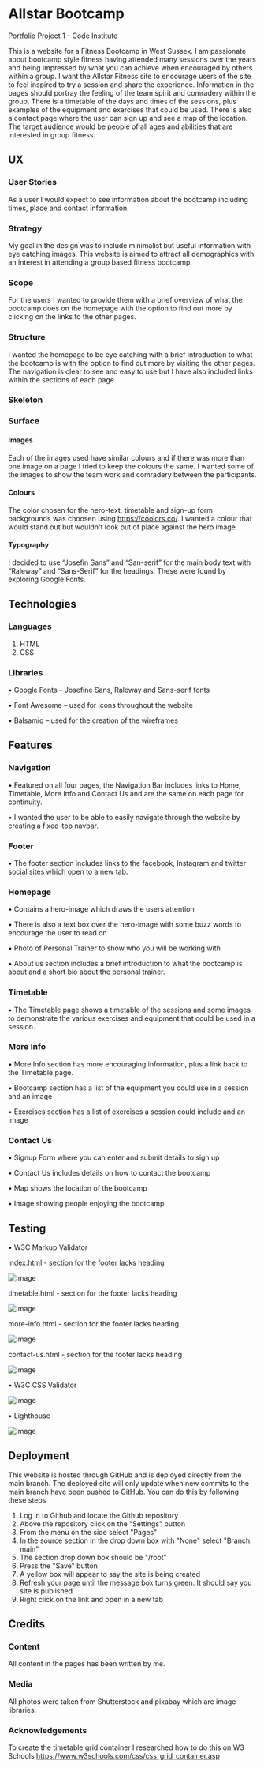 # Allstar Bootcamp
Portfolio Project 1 - Code Institute

This is a website for a Fitness Bootcamp in West Sussex. I am passionate about bootcamp style fitness having attended many sessions over the years and being impressed by what you can achieve when encouraged by others within a group.  I want the Allstar Fitness site to encourage users of the site to feel inspired to try a session and share the experience.
Information in the pages should portray the feeling of the team spirit and comradery within the group. There is a timetable of the days and times of the sessions, plus examples of the equipment and exercises that could be used.  There is also a contact page where the user can sign up and see a map of the location.  
The target audience would be people of all ages and abilities that are interested in group fitness.


## UX
### User Stories
As a user I would expect to see information about the bootcamp including times, place and contact information.

### Strategy
My goal in the design was to include minimalist but useful information with eye catching images. This website is aimed to attract all demographics with an interest in attending a group based fitness bootcamp.

### Scope
For the users I wanted to provide them with a brief overview of what the bootcamp does on the homepage with the option to find out more by clicking on the links to the other pages.

### Structure
I wanted the homepage to be eye catching with a brief introduction to what the bootcamp is with the option to find out more by visiting the other pages. The navigation is clear to see and easy to use but I have also included links within the sections of each page.

### Skeleton

### Surface
#### Images
Each of the images used have similar colours and if there was more than one image on a page I tried to keep the colours the same. I wanted some of the images to show the team work and comradery between the participants.

#### Colours
The color chosen for the hero-text, timetable and sign-up form backgrounds was choosen using https://coolors.co/. I wanted a colour that would stand out but wouldn't look out of place against the hero image.

#### Typography
I decided to use “Josefin Sans” and “San-serif” for the main body text with “Raleway” and “Sans-Serif” for the headings. These were found by exploring Google Fonts.

## Technologies
### Languages
1.	HTML
2.	CSS

### Libraries
•	Google Fonts – Josefine Sans, Raleway and Sans-serif fonts

•	Font Awesome – used for icons throughout the website

•	Balsamiq – used for the creation of the wireframes

## Features
### Navigation
•	Featured on all four pages, the Navigation Bar includes links to Home, Timetable, More Info and Contact Us and are the same on each page for continuity.

•	I wanted the user to be able to easily navigate through the website by creating a fixed-top navbar.

### Footer
•	The footer section includes links to the facebook, Instagram and twitter social sites which open to a new tab.  

### Homepage
•	Contains a hero-image which draws the users attention 

•	There is also a text box over the hero-image with some buzz words to encourage the user to read on

•	Photo of Personal Trainer to show who you will be working with

•	About us section includes a brief introduction to what the bootcamp is about and a short bio about the personal trainer.

### Timetable
•	The Timetable page shows a timetable of the sessions and some images to demonstrate the various exercises and equipment that could be used in a session.

### More Info
•	More Info section has more encouraging information, plus a link back to the Timetable page. 

•	Bootcamp section has a list of the equipment you could use in a session and an image 

•	Exercises section has a list of exercises a session could include and an image 

### Contact Us
•	Signup Form where you can enter and submit details to sign up

•	Contact Us includes details on how to contact the bootcamp

•	Map shows the location of the bootcamp

•	Image showing people enjoying the bootcamp



## Testing
•	W3C Markup Validator

index.html - section for the footer lacks heading

![image](https://user-images.githubusercontent.com/85178695/127752143-5caeec8d-865c-441e-84b2-28bbf48b6158.png)

timetable.html - section for the footer lacks heading

![image](https://user-images.githubusercontent.com/85178695/127752144-021dac46-5dcf-45b7-b556-71a61d342d32.png)

more-info.html - section for the footer lacks heading

![image](https://user-images.githubusercontent.com/85178695/127752147-d97c6e2c-8465-40e2-8489-654ad3203d61.png)

contact-us.html - section for the footer lacks heading

![image](https://user-images.githubusercontent.com/85178695/127752148-e90b0261-f2f3-4394-b947-1a3104834c2c.png)


•	W3C CSS Validator

![image](https://user-images.githubusercontent.com/85178695/127752165-5093ee9b-d3b6-421f-8d85-8f14808edc39.png)

•	Lighthouse

![image](https://user-images.githubusercontent.com/85178695/127752187-4f481b3c-010b-4396-90f7-ecbaf64033ab.png)


## Deployment
This website is hosted through GitHub and is deployed directly from the main branch. The deployed site will only update when new commits to the main branch have been pushed to GitHub.
You can do this by following these steps
1. Log in to Github and locate the Github repository
2. Above the repository click on the "Settings" button
3. From the menu on the side select "Pages"
4. In the source section in the drop down box with "None" select "Branch: main"
5. The section drop down box should be "/root"
6. Press the "Save" button
7. A yellow box will appear to say the site is being created
8. Refresh your page until the message box turns green. It should say you site is published
9. Right click on the link and open in a new tab

## Credits
### Content
All content in the pages has been written by me.
### Media
All photos were taken from Shutterstock and pixabay which are image libraries.
### Acknowledgements
To create the timetable grid container I researched how to do this on W3 Schools https://www.w3schools.com/css/css_grid_container.asp






